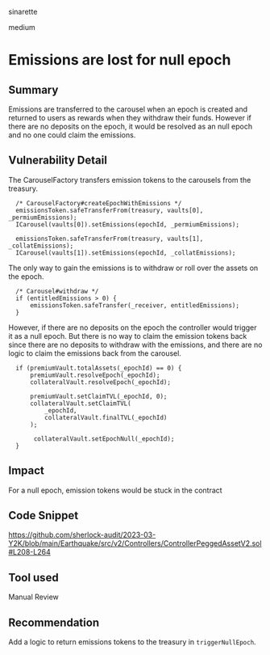 sinarette

medium

# Emissions are lost for null epoch

## Summary
Emissions are transferred to the carousel when an epoch is created and returned to users as rewards when they withdraw their funds. However if there are no deposits on the epoch, it would be resolved as an null epoch and no one could claim the emissions.

## Vulnerability Detail
The CarouselFactory transfers emission tokens to the carousels from the treasury.
```solidity
  /* CarouselFactory#createEpochWithEmissions */   
  emissionsToken.safeTransferFrom(treasury, vaults[0], _permiumEmissions);
  ICarousel(vaults[0]).setEmissions(epochId, _permiumEmissions);

  emissionsToken.safeTransferFrom(treasury, vaults[1], _collatEmissions);
  ICarousel(vaults[1]).setEmissions(epochId, _collatEmissions);
```


The only way to gain the emissions is to withdraw or roll over the assets on the epoch.
```solidity
  /* Carousel#withdraw */
  if (entitledEmissions > 0) {
      emissionsToken.safeTransfer(_receiver, entitledEmissions);
  }
```

However, if there are no deposits on the epoch the controller would trigger it as a null epoch. But there is no way to claim the emission tokens back since there are no deposits to withdraw with the emissions, and there are no logic to claim the emissions back from the carousel.
```solidity
  if (premiumVault.totalAssets(_epochId) == 0) {
      premiumVault.resolveEpoch(_epochId);
      collateralVault.resolveEpoch(_epochId);

      premiumVault.setClaimTVL(_epochId, 0);
      collateralVault.setClaimTVL(
          _epochId,
          collateralVault.finalTVL(_epochId)
      );

       collateralVault.setEpochNull(_epochId);
  }
```

## Impact
For a null epoch, emission tokens would be stuck in the contract

## Code Snippet
https://github.com/sherlock-audit/2023-03-Y2K/blob/main/Earthquake/src/v2/Controllers/ControllerPeggedAssetV2.sol#L208-L264

## Tool used

Manual Review

## Recommendation
Add a logic to return emissions tokens to the treasury in `triggerNullEpoch`.

